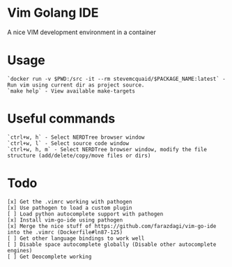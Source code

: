 # Vim Golang IDE

A nice VIM development environment in a container

# Usage
    `docker run -v $PWD:/src -it --rm stevemcquaid/$PACKAGE_NAME:latest` - Run vim using current dir as project source.
    `make help` - View available make-targets

# Useful commands
    `ctrl+w, h` - Select NERDTree browser window
    `ctrl+w, l` - Select source code window
    `ctrl+w, h, m` - Select NERDTree browser window, modify the file structure (add/delete/copy/move files or dirs)

# Todo
    [x] Get the .vimrc working with pathogen
    [x] Use pathogen to load a custom plugin
    [ ] Load python autocomplete support with pathogen
    [x] Install vim-go-ide using pathogen
    [x] Merge the nice stuff of https://github.com/farazdagi/vim-go-ide into the .vimrc (Dockerfile#ln87-125)
    [ ] Get other language bindings to work well
    [ ] Disable space autocomplete globally (Disable other autocomplete engines)
    [ ] Get Deocomplete working
